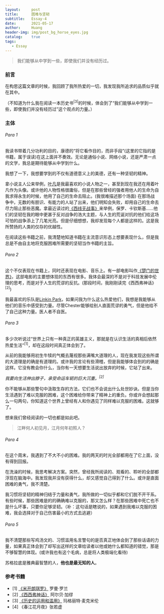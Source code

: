 ```yaml
---
layout:     post
title:      困难与坚韧
subtitle:   Essay-4
date:       2021-05-17
author:     Huang
header-img: img/post_bg_horse_eyes.jpg
catalog:    true
tags:
   - Essay
---
```


> 我们能够从中学到一些，即使我们并没有经历过。

### 前言

在构思这篇文章的时候，我回顾了我所热爱的一切，我发现我所追求的品质似乎就在其中。

（不知道为什么我在阅读一本历史书<sup>[3]</sup>的时候，体会到了“我们能够从中学到一些，即使我们并没有经历过”这个观点的力量。）

### 主体

###### Para 1

我读书带着几分功利的目的，康德的“将它看作目的，而非手段”(这里的它指的是书籍，属于误读)在这上面并不奏效。无论是通俗小说、网络小说，还是严肃一点的文学，我总是期待能够从中学到什么。

我想了一下，我想要学到的不仅有道德意义上的美德，还有一种坚韧的精神。

拿小说主人公来举例，[叶凡](https://baike.baidu.com/item/%E5%8F%B6%E5%87%A1/7914187)是我最喜欢的小说人物之一，甚至到现在我还在用着叶凡作为头像。或许他的人物性格很庸俗，但是在那些曾经的强者用他人的生命为自我求得永生的时候，他用了自己的生命去阻止。(我很难描述那个场面) 在那场战争中，无数的有胆识、有能力的人站了出来，他们明知会失败，却用自己的生命去尽力阻止那些恶魔。拿最近读过的[《西线无战事》](https://xn--29s704loyd.com/2021/05/15/Im-Westen-nichts-Neues/)来举例，保罗、卡钦斯基……他们的坚韧在我的眼中更甚于反对战争的浩大主题，与人生的荒诞对抗的他们给这场可怕的战争添上了几笔光亮。但是仔细想想，我却发现每个人都是这样的。这是我所赞扬的人类的仅存的优越性。

在阅读这些书籍之前，我清楚地知道书籍在主流意识形态上想要表现什么，但是我总是不由自主地将克服困难所需要的坚韧当作书籍的主旨。

###### Para 2

这个不仅表现在书籍上，同时还表现在电影、音乐上。有一部电影叫作[《楚门的世界》](https://movie.douban.com/subject/1292064/)，这部电影的主要想体现的东西有很多。我体会最深的不是对于科技发展中伦理的思考，而是对于人生的荒谬的反抗。(那段时间，我刚刚读完《西西弗神话》<sup>[2]</sup>)

我最喜欢的乐队是[Linkin Park](https://www.linkinpark.com/)，如果问我为什么这么热爱他们，我想是我能够从他们的音乐中感受到力量。尽管Chester能够给别人直面荒谬的勇气，但是他给不了自己这种力量。医人者不自医。

###### Para 3

多少次听说过“世界上只有一种真正的英雄主义，那就是在认识生活的真相后依然热爱生活”<sup>[1]</sup>，却在这段时间真正体会到了。

从前的我能够用初生牛犊的气概去蔑视那些满嘴大道理的人，现在我发现这些所谓的大道理是的确是有道理的。或许我的言论有些滑稽，但是我能够体会到的的确是这样。它没有教会你什么，当你有一天想要生活说出放弃的时候，它站了出来。

*我要向生活伸出脖子，承受命运车轭的巨大沉重。<sup>[2]</sup>*

你不能够从那些警句中汲取生存的方法，它们也不会说出什么处世妙诀。但是当你生活遇到了难以克服的困难，这个困难给你带来了精神上的重负。你或许会想起那么一句两句，你知道这个世界上曾经有人和你遇见了同样难以克服的困难。这就够了。

想来我们曾经阅读的一切也都是如此吧。

>  江畔何人初见月，江月何年初照人？

###### Para 4

在这个周末，我遇到了不大不小的困难。我的两天的时光全部都用在了它上面，没有得到回报。

在洗澡的时候，我思考解决方案。突然，曾经我所阅读的、观看的、聆听的全部都浮现在脑海中。我发现我并没有获得什么，却又感觉自己得到了什么。或许是直面困难的勇气，我不清楚。

我习惯将坚韧的精神归结于力量和勇气，我所做的一切似乎都和它们脱不开干系。有些时候，那些困难是的的确确难以克服的，那又怎么样？在那些困难中死亡也不是什么坏事，只要你足够坚韧。（补：这句话是瞎说的，如果遇到我难以克服的困难，我会选择对于自己伤害最小的方式去逃避）

###### Para 5

我不清楚那些写鸡汤文的、习惯滥用名言警句的是否真正地体会到了那些话语的力量，如果真正体会到了却写出这样的文章给读者以他或她什么都知道的错觉，那是不够智慧的体现。(或许我也有这个毛病，总是将人类极端化看待)

苏格拉底是雅典最智慧的人，**他也是最无知的人**。

### 参考书籍

* [1] [《米开朗琪罗》](https://book.douban.com/subject/1046584/) 罗曼·罗兰
* [2] [《西西弗神话》](https://book.douban.com/subject/24257403/) 阿尔贝·加缪
* [3] [《历史的运用和滥用》](https://book.douban.com/subject/35324419/) 玛格丽特·麦克米伦
* [4] 《春江花月夜》张若虚
